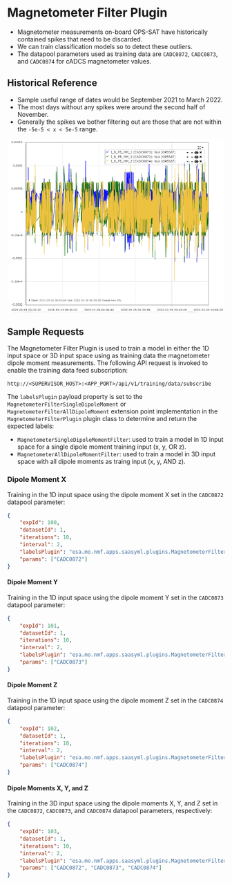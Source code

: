 # Magnetometer Filter Plugin
- Magnetometer measurements on-board OPS-SAT have historically contained spikes that need to be discarded.
- We can train classification models so to detect these outliers.
- The datapool parameters used as training data are `CADC0872`, `CADC0873`, and `CADC0874` for cADCS magnetometer values.

## Historical Reference
- Sample useful range of dates would be September 2021 to March 2022.
- The most days without any spikes were around the second half of November.
- Generally the spikes we bother filtering out are those that are not within the `-5e-5 < x < 5e-5` range.

![Magnetometer Measurements](references/magnetometer_measurements.png)

## Sample Requests
The Magnetometer Filter Plugin is used to train a model in either the 1D input space or 3D input space using as training data the magnetometer dipole moment measurements. The following API request is invoked to enable the training data feed subscription:

```
http://<SUPERVISOR_HOST>:<APP_PORT>/api/v1/training/data/subscribe
```

The `labelsPlugin` payload property is set to the `MagnetometerFilterSingleDipoleMoment` or `MagnetometerFilterAllDipoleMoment` extension point implementation in the `MagnetometerFilterPlugin` plugin class to determine and return the expected labels:
- `MagnetometerSingleDipoleMomentFilter`: used to train a model in 1D input space for a single dipole moment training input (x, y, OR z).
- `MagnetometerAllDipoleMomentFilter`: used to train a model in 3D input space with all dipole moments as traing input (x, y, AND z).

### Dipole Moment X
Training in the 1D input space using the dipole moment X set in the `CADC0872` datapool parameter:

```json
{
    "expId": 100,
    "datasetId": 1,
    "iterations": 10,
    "interval": 2,
    "labelsPlugin": "esa.mo.nmf.apps.saasyml.plugins.MagnetometerFilterPlugin.MagnetometerFilterSingleDipoleMoment",
    "params": ["CADC0872"]
}
```

#### Dipole Moment Y
Training in the 1D input space using the dipole moment Y set in the `CADC0873` datapool parameter:

```json
{
    "expId": 101,
    "datasetId": 1,
    "iterations": 10,
    "interval": 2,
    "labelsPlugin": "esa.mo.nmf.apps.saasyml.plugins.MagnetometerFilterPlugin.MagnetometerFilterSingleDipoleMoment",
    "params": ["CADC0873"]
}
```

#### Dipole Moment Z
Training in the 1D input space using the dipole moment Z set in the `CADC0874` datapool parameter:

```json
{
    "expId": 102,
    "datasetId": 1,
    "iterations": 10,
    "interval": 2,
    "labelsPlugin": "esa.mo.nmf.apps.saasyml.plugins.MagnetometerFilterPlugin.MagnetometerFilterSingleDipoleMoment",
    "params": ["CADC0874"]
}
```

#### Dipole Moments X, Y, and Z
Training in the 3D input space using the dipole moments X, Y, and Z set in the `CADC0872`, `CADC0873`, and `CADC0874` datapool parameters, respectively:

```json
{
    "expId": 103,
    "datasetId": 1,
    "iterations": 10,
    "interval": 2,
    "labelsPlugin": "esa.mo.nmf.apps.saasyml.plugins.MagnetometerFilterPlugin.MagnetometerFilterAllDipoleMoment",
    "params": ["CADC0872", "CADC0873", "CADC0874"]
}
```